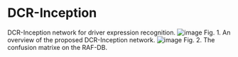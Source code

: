 # DCR-Inception
DCR-Inception network for driver expression recognition.
![image](https://github.com/user-attachments/assets/79b7b482-5661-4fa8-8b3c-48fd38c3adee)
Fig. 1. An overview of the proposed DCR-Inception network.
![image](https://github.com/user-attachments/assets/de1ac6b5-bb83-4ea6-aee6-c18362f545d0)
Fig. 2. The confusion matrixe on the RAF-DB.
